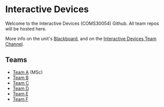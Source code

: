 # Interactive Devices

Welcome to the Interactive Devices (COMS30054) Github. All team repos will be hosted here. 

More info on the unit's [Blackboard](https://www.ole.bris.ac.uk/ultra/courses/_257175_1/cl/outline), and on the [Interactive Devices Team Channel](https://teams.microsoft.com/l/team/19%3AvJXzQ5wpYnxz8exYGTS9jnz0PrJ0pA9pMnKdQVuu_oQ1%40thread.tacv2/conversations?groupId=2bf958d1-48e8-43ac-b0ba-421472971009&tenantId=b2e47f30-cd7d-4a4e-a5da-b18cf1a4151b).

## Teams
- [Team A](https://github.com/UoB-Interactive-Devices/ID24-TeamA) (MSc)
- [Team B](https://github.com/UoB-Interactive-Devices/ID24-TeamB)
- [Team C](https://github.com/UoB-Interactive-Devices/ID24-TeamC)
- [Team D](https://github.com/UoB-Interactive-Devices/ID24-TeamD)
- [Team E](https://github.com/UoB-Interactive-Devices/ID24-TeamE)
- [Team F](https://github.com/UoB-Interactive-Devices/ID24-TeamF)
